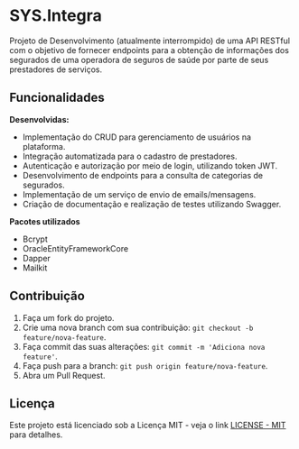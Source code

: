 # SYS.Integra

Projeto de Desenvolvimento (atualmente interrompido) de uma API RESTful com o objetivo de fornecer endpoints para a obtenção de informações dos segurados de uma operadora de seguros de saúde por parte de seus prestadores de serviços.

## Funcionalidades

**Desenvolvidas:**

   - Implementação do CRUD para gerenciamento de usuários na plataforma.
   - Integração automatizada para o cadastro de prestadores.
   - Autenticação e autorização por meio de login, utilizando token JWT.
   - Desenvolvimento de endpoints para a consulta de categorias de segurados.
   - Implementação de um serviço de envio de emails/mensagens.
   - Criação de documentação e realização de testes utilizando Swagger.
   
**Pacotes utilizados**

   - Bcrypt
   - OracleEntityFrameworkCore
   - Dapper
   - Mailkit

## Contribuição

1. Faça um fork do projeto.
2. Crie uma nova branch com sua contribuição: `git checkout -b feature/nova-feature`.
3. Faça commit das suas alterações: `git commit -m 'Adiciona nova feature'`.
4. Faça push para a branch: `git push origin feature/nova-feature`.
5. Abra um Pull Request.

## Licença

Este projeto está licenciado sob a Licença MIT - veja o link [LICENSE - MIT](https://www.mit.edu/~amini/LICENSE.md) para detalhes.